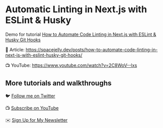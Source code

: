 # Automatic Linting in Next.js with ESLint & Husky

Demo for tutorial [How to Automate Code Linting in Next.js with ESLint & Husky Git Hooks](https://www.youtube.com/watch?v=2C8WoV--lxs)

📝 Article: https://spacejelly.dev/posts/how-to-automate-code-linting-in-next-js-with-eslint-husky-git-hooks/

📺 YouTube: https://www.youtube.com/watch?v=2C8WoV--lxs

## More tutorials and walkthroughs

🐦 [Follow me on Twitter](https://twitter.com/colbyfayock)

📺 [Subscribe on YouTube](https://www.youtube.com/colbyfayock)

✉️ [Sign Up for My Newsletter](https://colbyfayock.com/newsletter)
